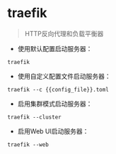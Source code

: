 # traefik

> HTTP反向代理和负载平衡器

- 使用默认配置启动服务器：

`traefik`

- 使用自定义配置文件启动服务器：

`traefik --c {{config_file}}.toml`

- 启用集群模式启动服务器：

`traefik --cluster`

- 启用Web UI启动服务器：

`traefik --web`

[#]: contributors: ([Judie])